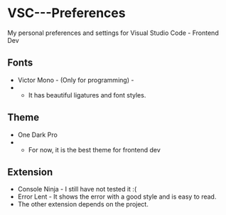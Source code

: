 # VSC---Preferences
My personal preferences and settings for Visual Studio Code - Frontend Dev


## Fonts
* Victor Mono - (Only for programming) -
* * It has beautiful ligatures and font styles.

## Theme 
* One Dark Pro
* * For now, it is the best theme for frontend dev
 
## Extension
* Console Ninja - I still have not tested it :(
* Error Lent - It shows the error with a good style and is easy to read.
* The other extension depends on the project.
